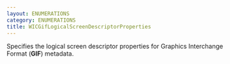 ```yaml
---
layout: ENUMERATIONS
category: ENUMERATIONS
title: WICGifLogicalScreenDescriptorProperties
---
```


Specifies the logical screen descriptor properties for Graphics Interchange Format (**GIF**) metadata.
